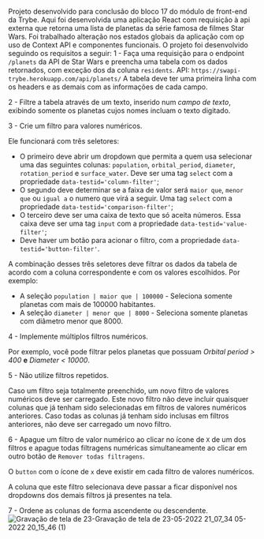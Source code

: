 Projeto desenvolvido para conclusão do bloco 17 do módulo de front-end da Trybe.
Aqui foi desenvolvida uma aplicação React com requisição à api externa que retorna uma lista de planetas da série famosa de filmes Star Wars. Foi trabalhado alteração nos estados globais da aplicação com op uso de Context API e componentes funcionais.
O projeto foi desenvolvido seguindo os requisitos a seguir:
1 - Faça uma requisição para o endpoint `/planets` da API de Star Wars e preencha uma tabela com os dados retornados, com exceção dos da coluna `residents`.
API: `https://swapi-trybe.herokuapp.com/api/planets/`
A tabela deve ter uma primeira linha com os headers e as demais com as informações de cada campo.

2 - Filtre a tabela através de um texto, inserido num *campo de texto*, exibindo somente os planetas cujos nomes incluam o texto digitado.

3 - Crie um filtro para valores numéricos.

Ele funcionará com três seletores:

  - O primeiro deve abrir um dropdown que permita a quem usa selecionar uma das seguintes colunas: `population`, `orbital_period`, `diameter`, `rotation_period` e `surface_water`. Deve ser uma tag `select` com a propriedade `data-testid='column-filter'`;
  - O segundo deve determinar se a faixa de valor será `maior que`, `menor que` ou `igual a` o numero que virá a seguir. Uma tag `select` com a propriedade `data-testid='comparison-filter'`;
  - O terceiro deve ser uma caixa de texto que só aceita números. Essa caixa deve ser uma tag `input` com a propriedade `data-testid='value-filter'`;
  - Deve haver um botão para acionar o filtro, com a propriedade `data-testid='button-filter'`.

A combinação desses três seletores deve filtrar os dados da tabela de acordo com a coluna correspondente e com os valores escolhidos. Por exemplo:
  - A seleção `population | maior que | 100000` - Seleciona somente planetas com mais de 100000 habitantes.
  - A seleção `diameter | menor que | 8000` - Seleciona somente planetas com diâmetro menor que 8000.

4 - Implemente múltiplos filtros numéricos.

Por exemplo, você pode filtrar pelos planetas que possuam _Orbital period > 400_  **e** _Diameter < 10000_.

5 - Não utilize filtros repetidos.

Caso um filtro seja totalmente preenchido, um novo filtro de valores numéricos deve ser carregado. Este novo filtro não deve incluir quaisquer colunas que já tenham sido selecionadas em filtros de valores numéricos anteriores. Caso todas as colunas já tenham sido inclusas em filtros anteriores, não deve ser carregado um novo filtro. 

6 - Apague um filtro de valor numérico ao clicar no ícone de `X` de um dos filtros e apague todas filtragens numéricas simultaneamente ao clicar em outro botão de `Remover todas filtragens`.

O `button` com o ícone de `x` deve existir em cada filtro de valores numéricos.

A coluna que este filtro selecionava deve passar a ficar disponível nos dropdowns dos demais filtros já presentes na tela. 

7 - Ordene as colunas de forma ascendente ou descendente.
![Gravação de tela de 23-![Gravação de tela de 23-05-2022 21_07_34](https://user-images.githubusercontent.com/86837443/169923511-1de01239-e6de-4df3-8e8c-a7f2fff3c508.gif)
05-2022 20_15_46 (1)](https://user-images.githubusercontent.com/86837443/169921240-8987f518-6c9b-4f07-a3c6-e2bfe48a9793.gif)
